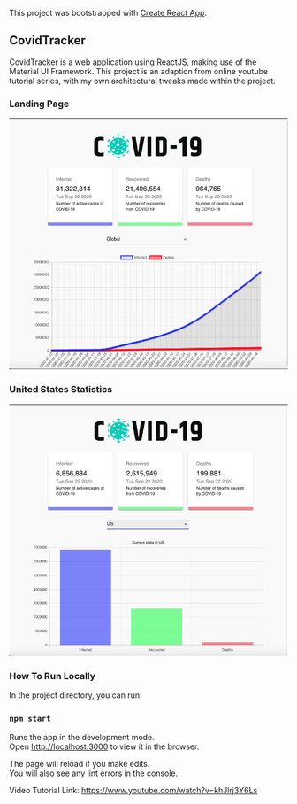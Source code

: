 This project was bootstrapped with [Create React App](https://github.com/facebook/create-react-app).
## CovidTracker
CovidTracker is a web application using ReactJS, making use of the Material UI Framework. This project is an adaption from online youtube tutorial series, with my own architectural tweaks made within the project.  

### Landing Page

![](images/landing.png)

### United States Statistics

![](images/US.png)


### How To Run Locally

In the project directory, you can run:

### `npm start`

Runs the app in the development mode.<br />
Open [http://localhost:3000](http://localhost:3000) to view it in the browser.

The page will reload if you make edits.<br />
You will also see any lint errors in the console.

Video Tutorial Link: https://www.youtube.com/watch?v=khJlrj3Y6Ls

